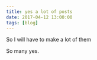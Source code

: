 ```yaml
---
title: yes a lot of posts
date: 2017-04-12 13:00:00
tags: [blog]
---
```


So I will have to make a lot of them

<!-- more -->

So many yes.